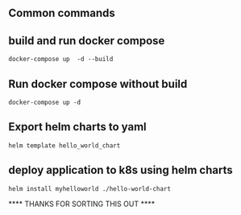 Common commands
-------------

build and run docker compose
-------------
``docker-compose up  -d --build``


Run docker compose without build
-------------
``docker-compose up -d``

Export helm charts to yaml
-------------
``helm template hello_world_chart``

deploy application to k8s using helm charts
-------------
``helm install myhelloworld ./hello-world-chart``

**** THANKS FOR SORTING THIS OUT ****
